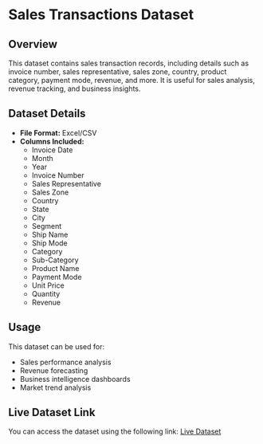 # Sales Transactions Dataset

## Overview
This dataset contains sales transaction records, including details such as invoice number, sales representative, sales zone, country, product category, payment mode, revenue, and more. It is useful for sales analysis, revenue tracking, and business insights.

## Dataset Details
- **File Format:** Excel/CSV
- **Columns Included:**
  - Invoice Date
  - Month
  - Year
  - Invoice Number
  - Sales Representative
  - Sales Zone
  - Country
  - State
  - City
  - Segment
  - Ship Name
  - Ship Mode
  - Category
  - Sub-Category
  - Product Name
  - Payment Mode
  - Unit Price
  - Quantity
  - Revenue

## Usage
This dataset can be used for:
- Sales performance analysis
- Revenue forecasting
- Business intelligence dashboards
- Market trend analysis

## Live Dataset Link
You can access the dataset using the following link:
[Live Dataset](https://1drv.ms/x/c/77f7b5ae3c4660f0/EegZU5Ym5YVGuTuy2y_TnmMBoEnQWG-Fl9TFdCztJs4W_g)

